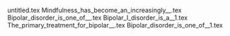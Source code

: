 untitled.tex
Mindfulness_has_become_an_increasingly__.tex
Bipolar_disorder_is_one_of__.tex
Bipolar_I_disorder_is_a__1.tex
The_primary_treatment_for_bipolar__.tex
Bipolar_disorder_is_one_of__1.tex
